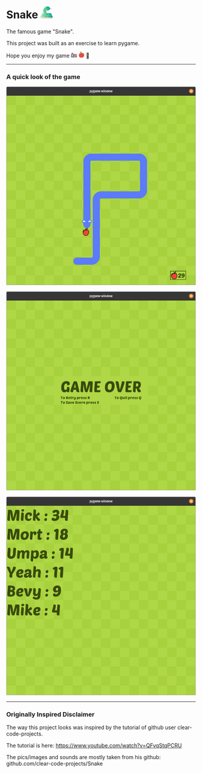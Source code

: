 # Snake ![Snake Icon](Images/snake.png)

The famous game "Snake".

This project was built as an exercise to learn pygame.

Hope you enjoy my game ![Joystick](Images/joystick.png) ![Apple](Images/apple2.png) 🐍

---

### A quick look of the game

![In Game](Images/InGame.png)

![Game Over](Images/GameOver.png)

![Scores](Images/Scores.png)

---

### Originally Inspired Disclaimer

The way this project looks was inspired by the tutorial of github user clear-code-projects.

The tutorial is here: https://www.youtube.com/watch?v=QFvqStqPCRU

The pics/images and sounds are mostly taken from his github:
github.com/clear-code-projects/Snake
